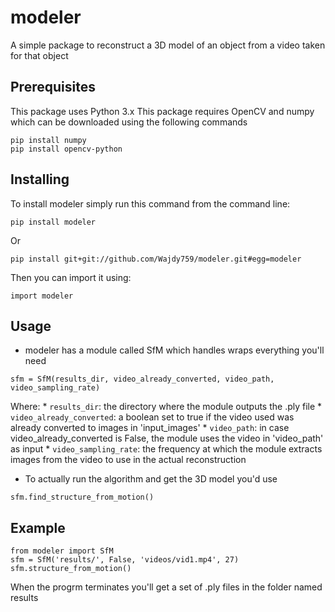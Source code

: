 # modeler
A simple package to reconstruct a 3D model of an object from a video taken for that object

## Prerequisites
This package uses Python 3.x
This package requires OpenCV and numpy which can be downloaded using the following commands
```
pip install numpy
pip install opencv-python
```

## Installing
To install modeler simply run this command from the command line:
```
pip install modeler
```
Or
```
pip install git+git://github.com/Wajdy759/modeler.git#egg=modeler
```
Then you can import it using:
```
import modeler
```

## Usage
- modeler has a module called SfM which handles wraps everything you'll need
```
sfm = SfM(results_dir, video_already_converted, video_path, video_sampling_rate)
```
Where:
	* `results_dir`: the directory where the module outputs the .ply file
	* `video_already_converted`: a boolean set to true if the video used was already converted to images in 'input_images'
	* `video_path`: in case video_already_converted is False, the module uses the video in 'video_path' as input
	* `video_sampling_rate`: the frequency at which the module extracts images from the video to use in the actual reconstruction

- To actually run the algorithm and get the 3D model you'd use
```
sfm.find_structure_from_motion()
```

## Example
```
from modeler import SfM
sfm = SfM('results/', False, 'videos/vid1.mp4', 27)
sfm.structure_from_motion()
```
When the progrm terminates you'll get a set of .ply files in the folder named results